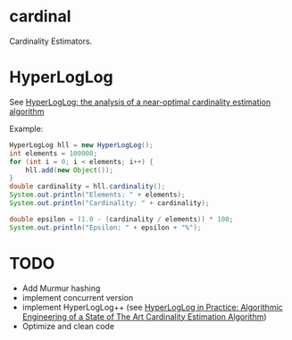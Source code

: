 cardinal
========

Cardinality Estimators.

HyperLogLog
============

See [HyperLogLog: the analysis of a near-optimal cardinality estimation algorithm](http://algo.inria.fr/flajolet/Publications/FlFuGaMe07.pdf)

Example:
```java
HyperLogLog hll = new HyperLogLog();
int elements = 100000;
for (int i = 0; i < elements; i++) {
    hll.add(new Object());
}
double cardinality = hll.cardinality();
System.out.println("Elements: " + elements);
System.out.println("Cardinality: " + cardinality);

double epsilon = (1.0 - (cardinality / elements)) * 100;
System.out.println("Epsilon: " + epsilon + "%");
```

TODO
=====
- Add Murmur hashing
- implement concurrent version
- implement HyperLogLog++ (see [HyperLogLog in Practice: Algorithmic Engineering of a State of The Art Cardinality Estimation Algorithm](http://static.googleusercontent.com/external_content/untrusted_dlcp/research.google.com/en/us/pubs/archive/40671.pdf))
- Optimize and clean code
